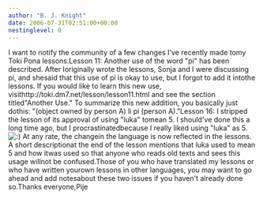 ```yaml
---
author: "B. J. Knight"
date: 2006-07-31T02:51:00+00:00
nestinglevel: 0
---
```

I want to notify the community of a few changes I've recently made tomy Toki Pona lessons.Lesson 11: Another use of the word "pi" has been described. After Ioriginally wrote the lessons, Sonja and I were discussing pi, and shesaid that this use of pi is okay to use, but I forgot to add it intothe lessons. If you would like to learn this new use, visithttp://toki.dm7.net/lesson/lesson11.html and see the section titled"Another Use." To summarize this new addition, you basically just dothis: "(object owned by person A) li pi (person A)."Lesson 16: I stripped the lesson of its approval of using "luka" tomean 5. I should've done this a long time ago, but I procrastinatedbecause I really liked using "luka" as 5. ![:)](images/smilies/icon_e_smile.gif "Smile") At any rate, the changein the language is now reflected in the lessons. A short descriptionat the end of the lesson mentions that luka used to mean 5 and how itwas used so that anyone who reads old texts and sees this usage willnot be confused.Those of you who have translated my lessons or who have written yourown lessons in other languages, you may want to go ahead and add notesabout these two issues if you haven't already done so.Thanks everyone,Pije